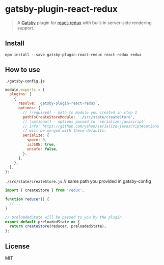 # gatsby-plugin-react-redux

> A [Gatsby](https://github.com/gatsbyjs/gatsby) plugin for
> [react-redux](https://github.com/reduxjs/react-redux) with
> built-in server-side rendering support.

## Install

`npm install --save gatsby-plugin-react-redux react-redux redux`

## How to use

`./gatsby-config.js`
```javascript
module.exports = {
  plugins: [
    {
      resolve: `gatsby-plugin-react-redux`,
      options: {
        // [required] - path to module you created in step 1
        pathToCreateStoreModule: './src/state/createStore',
        // [optional] - options passed to `serialize-javascript`
        // info: https://github.com/yahoo/serialize-javascript#options
        // will be merged with these defaults:
        serialize: {
          space: 0,
          isJSON: true,
          unsafe: false,
        },
      },
    },
  ],
};
```

`./src/state/createStore.js` // same path you provided in gatsby-config
```javascript
import { createStore } from 'redux';

function reducer() {
  //...
}

// preloadedState will be passed to you by the plugin
export default preloadedState => {
  return createStore(reducer, preloadedState);
};
```

## License

MIT
